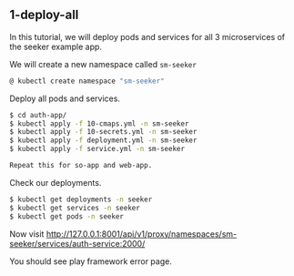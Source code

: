 ## 1-deploy-all

In this tutorial, we will deploy pods and services for all 3 microservices of the seeker example app.

We will create a new namespace called `sm-seeker`

```bash
@ kubectl create namespace "sm-seeker"
```

Deploy all pods and services.
```bash
$ cd auth-app/
$ kubectl apply -f 10-cmaps.yml -n sm-seeker
$ kubectl apply -f 10-secrets.yml -n sm-seeker
$ kubectl apply -f deployment.yml -n sm-seeker
$ kubectl apply -f service.yml -n sm-seeker

Repeat this for so-app and web-app.
```

Check our deployments.
```bash
$ kubectl get deployments -n seeker
$ kubectl get services -n seeker
$ kubectl get pods -n seeker
```

Now visit http://127.0.0.1:8001/api/v1/proxy/namespaces/sm-seeker/services/auth-service:2000/

You should see play framework error page.